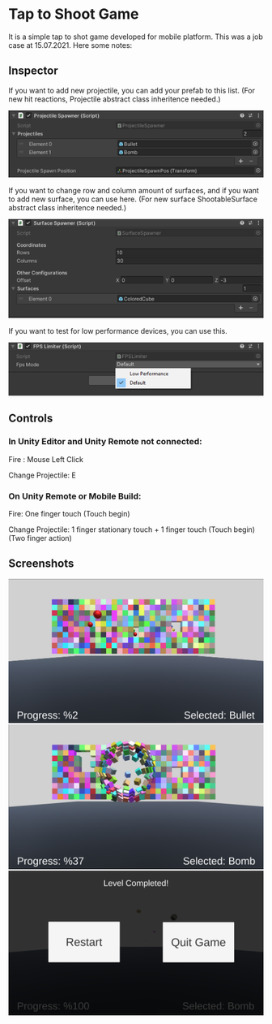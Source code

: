 # Tap to Shoot Game

It is a simple tap to shot game developed for mobile platform. This was a job case at 15.07.2021. Here some notes:

## Inspector

If you want to add new projectile, you can add your prefab to this list. (For new hit reactions, Projectile abstract class inheritence needed.)

<img src="https://github.com/supremepanda/TapToShoot-FurkanBaldir/blob/master/Screenshots/projectileSpawner.png"/>

If you want to change row and column amount of surfaces, and if you want to add new surface, you can use here. (For new surface ShootableSurface abstract class inheritence needed.)

<img src="https://github.com/supremepanda/TapToShoot-FurkanBaldir/blob/master/Screenshots/surfaceSpawner.png"/>

If you want to test for low performance devices, you can use this.

<img src="https://github.com/supremepanda/TapToShoot-FurkanBaldir/blob/master/Screenshots/fpsLimiter.png"/>

## Controls

### In Unity Editor and Unity Remote not connected:

  Fire : Mouse Left Click
  
  Change Projectile: E

### On Unity Remote or Mobile Build:

  Fire: One finger touch (Touch begin)
  
  Change Projectile: 1 finger stationary touch + 1 finger touch (Touch begin) (Two finger action)

## Screenshots

<img src="https://github.com/supremepanda/TapToShoot-FurkanBaldir/blob/master/Screenshots/ss1.png"/>

<img src="https://github.com/supremepanda/TapToShoot-FurkanBaldir/blob/master/Screenshots/ss2.png"/>

<img src="https://github.com/supremepanda/TapToShoot-FurkanBaldir/blob/master/Screenshots/finalPanel.png"/>
